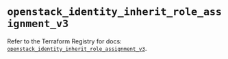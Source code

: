 # `openstack_identity_inherit_role_assignment_v3`

Refer to the Terraform Registry for docs: [`openstack_identity_inherit_role_assignment_v3`](https://registry.terraform.io/providers/terraform-provider-openstack/openstack/1.54.1/docs/resources/identity_inherit_role_assignment_v3).
